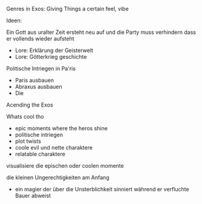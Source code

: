 
Genres in Exos: Giving Things a certain feel, vibe





Ideen:

Ein Gott aus uralter Zeit ersteht neu auf und die Party muss verhindern dass er vollends wieder aufsteht
- Lore: Erklärung der Geisterwelt
- Lore: Götterkrieg geschichte

Politische Intriegen in Pa'ris
- Paris ausbauen
- Abraxus ausbauen
- Die 

Acending the Exos

Whats cool tho
- epic moments where the heros shine
- politische intriegen
- plot twists
- coole evil und nette charaktere
- relatable charaktere


visualisiere die epischen oder coolen momente

die kleinen Ungerechtigkeiten am Anfang
- ein magier der über die Unsterblichkeit sinniert während er verfluchte Bauer abweist